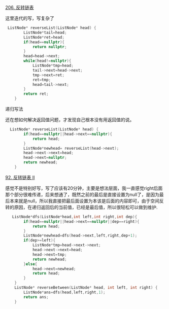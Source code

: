 [206. 反转链表](https://leetcode.cn/problems/reverse-linked-list/)

这里迭代的写，写复杂了

```c++
 ListNode* reverseList(ListNode* head) {
        ListNode*tail=head;
        ListNode*ret=head;
        if(head==nullptr){
            return nullptr;
        }
        head=head->next;
        while(head!=nullptr){
            ListNode*tmp=head;
            tail->next=head->next;
            tmp->next=ret;
            ret=tmp;
            head=tail->next;
        }
        return ret;
    }
```

递归写法

还在想如何解决返回值问题，才发现自己根本没有用返回值的说。

```c++
  ListNode* reverseList(ListNode* head) {
        if(head==nullptr||head->next==nullptr){
            return head;
        }
        ListNode*newhead= reverseList(head->next);
        head->next->next=head;
        head->next=nullptr;
        return newhead;
    }
```

[92. 反转链表 II](https://leetcode.cn/problems/reverse-linked-list-ii/)

感觉不是特别好写，写了应该有20分钟，主要是想法层面，我一直感觉right后面那个部分很难传递，后来想通了，既然之前的最后是直接设置为null了，是因为最后本来就是null，所以我直接把最后面设置为本该是后面的内容即可，由于空间反转的原因，在递归返回后的当前值，已经是最后值，所以很轻松可以做到维护.

```c++
   ListNode*dfs(ListNode*head,int left,int right,int dep){
        if(head==nullptr||head->next==nullptr||dep==right){
            return head;
        }
        ListNode*newhead=dfs(head->next,left,right,dep+1);
        if(dep>=left){
            ListNode*tmp=head->next->next;
            head->next->next=head;
            head->next=tmp;
            return newhead;
        }else{
            head->next=newhead;
            return head;
        }
    }
    ListNode* reverseBetween(ListNode* head, int left, int right) {
        ListNode*ans=dfs(head,left,right,1);
        return ans;
    }	
```

